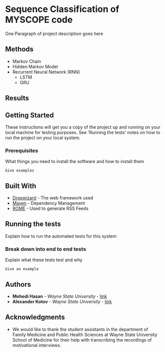 # Sequence Classification of MYSCOPE code

One Paragraph of project description goes here

## Methods

* Markov Chain
* Hidden Markov Model
* Recurrent Neural Network (RNN)
    * LSTM
    * GRU

## Results


## Getting Started

These instructions will get you a copy of the project up and running on your local machine for testing purposes. See 'Running the tests' notes on how to run the project on your local system.

### Prerequisites

What things you need to install the software and how to install them

```
Give examples
```

## Built With

* [Dropwizard](http://www.dropwizard.io/1.0.2/docs/) - The web framework used
* [Maven](https://maven.apache.org/) - Dependency Management
* [ROME](https://rometools.github.io/rome/) - Used to generate RSS Feeds

## Running the tests

Explain how to run the automated tests for this system

### Break down into end to end tests

Explain what these tests test and why

```
Give an example
```

## Authors

* **Mehedi Hasan** - *Wayne State University* - [link](https://www.researchgate.net/profile/Mehedi_Hasan33)
* **Alexander Kotov** - *Wayne State University* - [link](http://www.cs.wayne.edu/kotov/)


## Acknowledgments

* We would like to thank the student assistants in the department of Family Medicine and Public Health Sciences at Wayne State University School of Medicine for their help with transcribing the recordings of motivational interviews.



